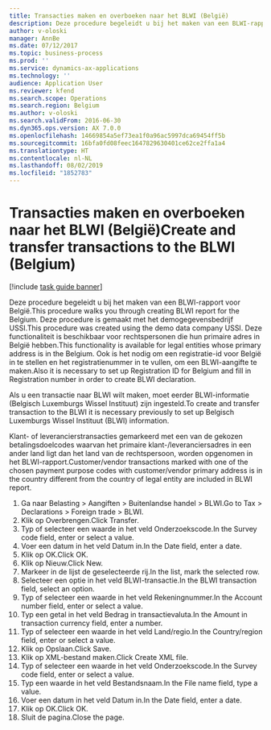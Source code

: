 ```yaml
---
title: Transacties maken en overboeken naar het BLWI (België)
description: Deze procedure begeleidt u bij het maken van een BLWI-rapport voor België.
author: v-oloski
manager: AnnBe
ms.date: 07/12/2017
ms.topic: business-process
ms.prod: ''
ms.service: dynamics-ax-applications
ms.technology: ''
audience: Application User
ms.reviewer: kfend
ms.search.scope: Operations
ms.search.region: Belgium
ms.author: v-oloski
ms.search.validFrom: 2016-06-30
ms.dyn365.ops.version: AX 7.0.0
ms.openlocfilehash: 14669854a5ef73ea1f0a96ac5997dca69454ff5b
ms.sourcegitcommit: 16bfa0fd08feec1647829630401ce62ce2ffa1a4
ms.translationtype: HT
ms.contentlocale: nl-NL
ms.lasthandoff: 08/02/2019
ms.locfileid: "1852783"
---
```

# <a name="create-and-transfer-transactions-to-the-blwi-belgium"></a><span data-ttu-id="4999d-103">Transacties maken en overboeken naar het BLWI (België)</span><span class="sxs-lookup"><span data-stu-id="4999d-103">Create and transfer transactions to the BLWI (Belgium)</span></span>

[!include [task guide banner](../../includes/task-guide-banner.md)]

<span data-ttu-id="4999d-104">Deze procedure begeleidt u bij het maken van een BLWI-rapport voor België.</span><span class="sxs-lookup"><span data-stu-id="4999d-104">This procedure walks you through creating BLWI report for the Belgium.</span></span> <span data-ttu-id="4999d-105">Deze procedure is gemaakt met het demogegevensbedrijf USSI.</span><span class="sxs-lookup"><span data-stu-id="4999d-105">This procedure was created using the demo data company USSI.</span></span> <span data-ttu-id="4999d-106">Deze functionaliteit is beschikbaar voor rechtspersonen die hun primaire adres in België hebben.</span><span class="sxs-lookup"><span data-stu-id="4999d-106">This functionality is available for legal entities whose primary address is in the Belgium.</span></span> <span data-ttu-id="4999d-107">Ook is het nodig om een registratie-id voor België in te stellen en het registratienummer in te vullen, om een BLWI-aangifte te maken.</span><span class="sxs-lookup"><span data-stu-id="4999d-107">Also it is necessary to set up Registration ID for Belgium and fill in Registration number in order to create BLWI declaration.</span></span>

<span data-ttu-id="4999d-108">Als u een transactie naar BLWI wilt maken, moet eerder BLWI-informatie (Belgisch Luxemburgs Wissel Instituut) zijn ingesteld.</span><span class="sxs-lookup"><span data-stu-id="4999d-108">To create and transfer transaction to the BLWI it is necessary previously to set up Belgisch Luxemburgs Wissel Instituut (BLWI) information.</span></span>

<span data-ttu-id="4999d-109">Klant- of leverancierstransacties gemarkeerd met een van de gekozen betalingsdoelcodes waarvan het primaire klant-/leveranciersadres in een ander land ligt dan het land van de rechtspersoon, worden opgenomen in het BLWI-rapport.</span><span class="sxs-lookup"><span data-stu-id="4999d-109">Customer/vendor transactions marked with one of the chosen payment purpose codes with customer/vendor primary address is in the country different from the country of legal entity are included in BLWI report.</span></span>

1. <span data-ttu-id="4999d-110">Ga naar Belasting > Aangiften > Buitenlandse handel > BLWI.</span><span class="sxs-lookup"><span data-stu-id="4999d-110">Go to Tax > Declarations > Foreign trade > BLWI.</span></span>
2. <span data-ttu-id="4999d-111">Klik op Overbrengen.</span><span class="sxs-lookup"><span data-stu-id="4999d-111">Click Transfer.</span></span>
3. <span data-ttu-id="4999d-112">Typ of selecteer een waarde in het veld Onderzoekscode.</span><span class="sxs-lookup"><span data-stu-id="4999d-112">In the Survey code field, enter or select a value.</span></span>
4. <span data-ttu-id="4999d-113">Voer een datum in het veld Datum in.</span><span class="sxs-lookup"><span data-stu-id="4999d-113">In the Date field, enter a date.</span></span>
5. <span data-ttu-id="4999d-114">Klik op OK.</span><span class="sxs-lookup"><span data-stu-id="4999d-114">Click OK.</span></span>
6. <span data-ttu-id="4999d-115">Klik op Nieuw.</span><span class="sxs-lookup"><span data-stu-id="4999d-115">Click New.</span></span>
7. <span data-ttu-id="4999d-116">Markeer in de lijst de geselecteerde rij.</span><span class="sxs-lookup"><span data-stu-id="4999d-116">In the list, mark the selected row.</span></span>
8. <span data-ttu-id="4999d-117">Selecteer een optie in het veld BLWI-transactie.</span><span class="sxs-lookup"><span data-stu-id="4999d-117">In the BLWI transaction field, select an option.</span></span>
9. <span data-ttu-id="4999d-118">Typ of selecteer een waarde in het veld Rekeningnummer.</span><span class="sxs-lookup"><span data-stu-id="4999d-118">In the Account number field, enter or select a value.</span></span>
10. <span data-ttu-id="4999d-119">Typ een getal in het veld Bedrag in transactievaluta.</span><span class="sxs-lookup"><span data-stu-id="4999d-119">In the Amount in transaction currency field, enter a number.</span></span>
11. <span data-ttu-id="4999d-120">Typ of selecteer een waarde in het veld Land/regio.</span><span class="sxs-lookup"><span data-stu-id="4999d-120">In the Country/region field, enter or select a value.</span></span>
12. <span data-ttu-id="4999d-121">Klik op Opslaan.</span><span class="sxs-lookup"><span data-stu-id="4999d-121">Click Save.</span></span>
13. <span data-ttu-id="4999d-122">Klik op XML-bestand maken.</span><span class="sxs-lookup"><span data-stu-id="4999d-122">Click Create XML file.</span></span>
14. <span data-ttu-id="4999d-123">Typ of selecteer een waarde in het veld Onderzoekscode.</span><span class="sxs-lookup"><span data-stu-id="4999d-123">In the Survey code field, enter or select a value.</span></span>
15. <span data-ttu-id="4999d-124">Typ een waarde in het veld Bestandsnaam.</span><span class="sxs-lookup"><span data-stu-id="4999d-124">In the File name field, type a value.</span></span>
16. <span data-ttu-id="4999d-125">Voer een datum in het veld Datum in.</span><span class="sxs-lookup"><span data-stu-id="4999d-125">In the Date field, enter a date.</span></span>
17. <span data-ttu-id="4999d-126">Klik op OK.</span><span class="sxs-lookup"><span data-stu-id="4999d-126">Click OK.</span></span>
18. <span data-ttu-id="4999d-127">Sluit de pagina.</span><span class="sxs-lookup"><span data-stu-id="4999d-127">Close the page.</span></span>

